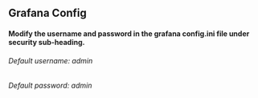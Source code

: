 ## Grafana Config

#### Modify the username and password in the grafana config.ini file under security sub-heading.

###### Default username: admin

###### Default password: admin
